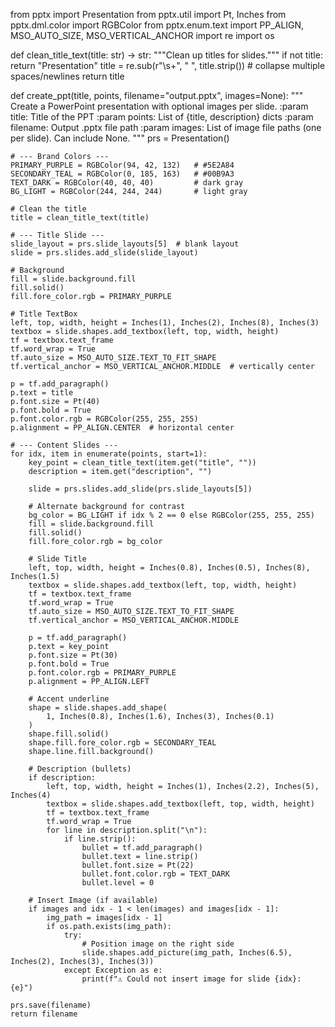 from pptx import Presentation
from pptx.util import Pt, Inches
from pptx.dml.color import RGBColor
from pptx.enum.text import PP_ALIGN, MSO_AUTO_SIZE, MSO_VERTICAL_ANCHOR
import re
import os


def clean_title_text(title: str) -> str:
    """Clean up titles for slides."""
    if not title:
        return "Presentation"
    title = re.sub(r"\s+", " ", title.strip())  # collapse multiple spaces/newlines
    return title


def create_ppt(title, points, filename="output.pptx", images=None):
    """
    Create a PowerPoint presentation with optional images per slide.
    :param title: Title of the PPT
    :param points: List of {title, description} dicts
    :param filename: Output .pptx file path
    :param images: List of image file paths (one per slide). Can include None.
    """
    prs = Presentation()

    # --- Brand Colors ---
    PRIMARY_PURPLE = RGBColor(94, 42, 132)   # #5E2A84
    SECONDARY_TEAL = RGBColor(0, 185, 163)   # #00B9A3
    TEXT_DARK = RGBColor(40, 40, 40)         # dark gray
    BG_LIGHT = RGBColor(244, 244, 244)       # light gray

    # Clean the title
    title = clean_title_text(title)

    # --- Title Slide ---
    slide_layout = prs.slide_layouts[5]  # blank layout
    slide = prs.slides.add_slide(slide_layout)

    # Background
    fill = slide.background.fill
    fill.solid()
    fill.fore_color.rgb = PRIMARY_PURPLE

    # Title TextBox
    left, top, width, height = Inches(1), Inches(2), Inches(8), Inches(3)
    textbox = slide.shapes.add_textbox(left, top, width, height)
    tf = textbox.text_frame
    tf.word_wrap = True
    tf.auto_size = MSO_AUTO_SIZE.TEXT_TO_FIT_SHAPE
    tf.vertical_anchor = MSO_VERTICAL_ANCHOR.MIDDLE  # vertically center

    p = tf.add_paragraph()
    p.text = title
    p.font.size = Pt(40)
    p.font.bold = True
    p.font.color.rgb = RGBColor(255, 255, 255)
    p.alignment = PP_ALIGN.CENTER  # horizontal center

    # --- Content Slides ---
    for idx, item in enumerate(points, start=1):
        key_point = clean_title_text(item.get("title", ""))
        description = item.get("description", "")

        slide = prs.slides.add_slide(prs.slide_layouts[5])

        # Alternate background for contrast
        bg_color = BG_LIGHT if idx % 2 == 0 else RGBColor(255, 255, 255)
        fill = slide.background.fill
        fill.solid()
        fill.fore_color.rgb = bg_color

        # Slide Title
        left, top, width, height = Inches(0.8), Inches(0.5), Inches(8), Inches(1.5)
        textbox = slide.shapes.add_textbox(left, top, width, height)
        tf = textbox.text_frame
        tf.word_wrap = True
        tf.auto_size = MSO_AUTO_SIZE.TEXT_TO_FIT_SHAPE
        tf.vertical_anchor = MSO_VERTICAL_ANCHOR.MIDDLE

        p = tf.add_paragraph()
        p.text = key_point
        p.font.size = Pt(30)
        p.font.bold = True
        p.font.color.rgb = PRIMARY_PURPLE
        p.alignment = PP_ALIGN.LEFT

        # Accent underline
        shape = slide.shapes.add_shape(
            1, Inches(0.8), Inches(1.6), Inches(3), Inches(0.1)
        )
        shape.fill.solid()
        shape.fill.fore_color.rgb = SECONDARY_TEAL
        shape.line.fill.background()

        # Description (bullets)
        if description:
            left, top, width, height = Inches(1), Inches(2.2), Inches(5), Inches(4)
            textbox = slide.shapes.add_textbox(left, top, width, height)
            tf = textbox.text_frame
            tf.word_wrap = True
            for line in description.split("\n"):
                if line.strip():
                    bullet = tf.add_paragraph()
                    bullet.text = line.strip()
                    bullet.font.size = Pt(22)
                    bullet.font.color.rgb = TEXT_DARK
                    bullet.level = 0

        # Insert Image (if available)
        if images and idx - 1 < len(images) and images[idx - 1]:
            img_path = images[idx - 1]
            if os.path.exists(img_path):
                try:
                    # Position image on the right side
                    slide.shapes.add_picture(img_path, Inches(6.5), Inches(2), Inches(3), Inches(3))
                except Exception as e:
                    print(f"⚠️ Could not insert image for slide {idx}: {e}")

    prs.save(filename)
    return filename
